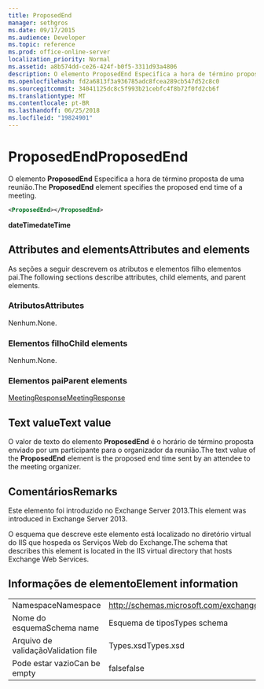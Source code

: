 ```yaml
---
title: ProposedEnd
manager: sethgros
ms.date: 09/17/2015
ms.audience: Developer
ms.topic: reference
ms.prod: office-online-server
localization_priority: Normal
ms.assetid: a8b574dd-ce26-424f-b0f5-3311d93a4806
description: O elemento ProposedEnd Especifica a hora de término proposta de uma reunião.
ms.openlocfilehash: fd2a6813f3a936785adc8fcea289cb547d52c8c0
ms.sourcegitcommit: 34041125dc8c5f993b21cebfc4f8b72f0fd2cb6f
ms.translationtype: MT
ms.contentlocale: pt-BR
ms.lasthandoff: 06/25/2018
ms.locfileid: "19824901"
---
```

# <a name="proposedend"></a><span data-ttu-id="52d28-103">ProposedEnd</span><span class="sxs-lookup"><span data-stu-id="52d28-103">ProposedEnd</span></span>

<span data-ttu-id="52d28-104">O elemento **ProposedEnd** Especifica a hora de término proposta de uma reunião.</span><span class="sxs-lookup"><span data-stu-id="52d28-104">The **ProposedEnd** element specifies the proposed end time of a meeting.</span></span> 
  
```XML
<ProposedEnd></ProposedEnd>
```

 <span data-ttu-id="52d28-105">**dateTime**</span><span class="sxs-lookup"><span data-stu-id="52d28-105">**dateTime**</span></span>
## <a name="attributes-and-elements"></a><span data-ttu-id="52d28-106">Attributes and elements</span><span class="sxs-lookup"><span data-stu-id="52d28-106">Attributes and elements</span></span>

<span data-ttu-id="52d28-107">As seções a seguir descrevem os atributos e elementos filho elementos pai.</span><span class="sxs-lookup"><span data-stu-id="52d28-107">The following sections describe attributes, child elements, and parent elements.</span></span>
  
### <a name="attributes"></a><span data-ttu-id="52d28-108">Atributos</span><span class="sxs-lookup"><span data-stu-id="52d28-108">Attributes</span></span>

<span data-ttu-id="52d28-109">Nenhum.</span><span class="sxs-lookup"><span data-stu-id="52d28-109">None.</span></span>
  
### <a name="child-elements"></a><span data-ttu-id="52d28-110">Elementos filho</span><span class="sxs-lookup"><span data-stu-id="52d28-110">Child elements</span></span>

<span data-ttu-id="52d28-111">Nenhum.</span><span class="sxs-lookup"><span data-stu-id="52d28-111">None.</span></span>
  
### <a name="parent-elements"></a><span data-ttu-id="52d28-112">Elementos pai</span><span class="sxs-lookup"><span data-stu-id="52d28-112">Parent elements</span></span>

[<span data-ttu-id="52d28-113">MeetingResponse</span><span class="sxs-lookup"><span data-stu-id="52d28-113">MeetingResponse</span></span>](meetingresponse.md)
  
## <a name="text-value"></a><span data-ttu-id="52d28-114">Text value</span><span class="sxs-lookup"><span data-stu-id="52d28-114">Text value</span></span>

<span data-ttu-id="52d28-115">O valor de texto do elemento **ProposedEnd** é o horário de término proposta enviado por um participante para o organizador da reunião.</span><span class="sxs-lookup"><span data-stu-id="52d28-115">The text value of the **ProposedEnd** element is the proposed end time sent by an attendee to the meeting organizer.</span></span> 
  
## <a name="remarks"></a><span data-ttu-id="52d28-116">Comentários</span><span class="sxs-lookup"><span data-stu-id="52d28-116">Remarks</span></span>

<span data-ttu-id="52d28-117">Este elemento foi introduzido no Exchange Server 2013.</span><span class="sxs-lookup"><span data-stu-id="52d28-117">This element was introduced in Exchange Server 2013.</span></span>
  
<span data-ttu-id="52d28-118">O esquema que descreve este elemento está localizado no diretório virtual do IIS que hospeda os Serviços Web do Exchange.</span><span class="sxs-lookup"><span data-stu-id="52d28-118">The schema that describes this element is located in the IIS virtual directory that hosts Exchange Web Services.</span></span>
  
## <a name="element-information"></a><span data-ttu-id="52d28-119">Informações de elemento</span><span class="sxs-lookup"><span data-stu-id="52d28-119">Element information</span></span>

|||
|:-----|:-----|
|<span data-ttu-id="52d28-120">Namespace</span><span class="sxs-lookup"><span data-stu-id="52d28-120">Namespace</span></span>  <br/> |http://schemas.microsoft.com/exchange/services/2006/types  <br/> |
|<span data-ttu-id="52d28-121">Nome do esquema</span><span class="sxs-lookup"><span data-stu-id="52d28-121">Schema name</span></span>  <br/> |<span data-ttu-id="52d28-122">Esquema de tipos</span><span class="sxs-lookup"><span data-stu-id="52d28-122">Types schema</span></span>  <br/> |
|<span data-ttu-id="52d28-123">Arquivo de validação</span><span class="sxs-lookup"><span data-stu-id="52d28-123">Validation file</span></span>  <br/> |<span data-ttu-id="52d28-124">Types.xsd</span><span class="sxs-lookup"><span data-stu-id="52d28-124">Types.xsd</span></span>  <br/> |
|<span data-ttu-id="52d28-125">Pode estar vazio</span><span class="sxs-lookup"><span data-stu-id="52d28-125">Can be empty</span></span>  <br/> |<span data-ttu-id="52d28-126">false</span><span class="sxs-lookup"><span data-stu-id="52d28-126">false</span></span>  <br/> |
   

